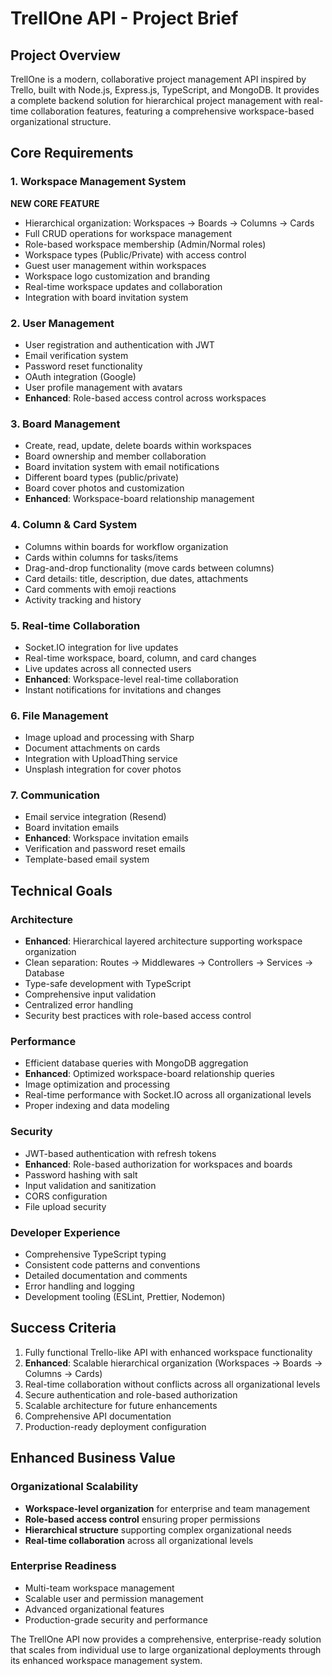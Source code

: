 # TrellOne API - Project Brief

## Project Overview

TrellOne is a modern, collaborative project management API inspired by Trello, built with Node.js, Express.js, TypeScript, and MongoDB. It provides a complete backend solution for hierarchical project management with real-time collaboration features, featuring a comprehensive workspace-based organizational structure.

## Core Requirements

### 1. Workspace Management System

**NEW CORE FEATURE**

- Hierarchical organization: Workspaces → Boards → Columns → Cards
- Full CRUD operations for workspace management
- Role-based workspace membership (Admin/Normal roles)
- Workspace types (Public/Private) with access control
- Guest user management within workspaces
- Workspace logo customization and branding
- Real-time workspace updates and collaboration
- Integration with board invitation system

### 2. User Management

- User registration and authentication with JWT
- Email verification system
- Password reset functionality
- OAuth integration (Google)
- User profile management with avatars
- **Enhanced**: Role-based access control across workspaces

### 3. Board Management

- Create, read, update, delete boards within workspaces
- Board ownership and member collaboration
- Board invitation system with email notifications
- Different board types (public/private)
- Board cover photos and customization
- **Enhanced**: Workspace-board relationship management

### 4. Column & Card System

- Columns within boards for workflow organization
- Cards within columns for tasks/items
- Drag-and-drop functionality (move cards between columns)
- Card details: title, description, due dates, attachments
- Card comments with emoji reactions
- Activity tracking and history

### 5. Real-time Collaboration

- Socket.IO integration for live updates
- Real-time workspace, board, column, and card changes
- Live updates across all connected users
- **Enhanced**: Workspace-level real-time collaboration
- Instant notifications for invitations and changes

### 6. File Management

- Image upload and processing with Sharp
- Document attachments on cards
- Integration with UploadThing service
- Unsplash integration for cover photos

### 7. Communication

- Email service integration (Resend)
- Board invitation emails
- **Enhanced**: Workspace invitation emails
- Verification and password reset emails
- Template-based email system

## Technical Goals

### Architecture

- **Enhanced**: Hierarchical layered architecture supporting workspace organization
- Clean separation: Routes → Middlewares → Controllers → Services → Database
- Type-safe development with TypeScript
- Comprehensive input validation
- Centralized error handling
- Security best practices with role-based access control

### Performance

- Efficient database queries with MongoDB aggregation
- **Enhanced**: Optimized workspace-board relationship queries
- Image optimization and processing
- Real-time performance with Socket.IO across all organizational levels
- Proper indexing and data modeling

### Security

- JWT-based authentication with refresh tokens
- **Enhanced**: Role-based authorization for workspaces and boards
- Password hashing with salt
- Input validation and sanitization
- CORS configuration
- File upload security

### Developer Experience

- Comprehensive TypeScript typing
- Consistent code patterns and conventions
- Detailed documentation and comments
- Error handling and logging
- Development tooling (ESLint, Prettier, Nodemon)

## Success Criteria

1. Fully functional Trello-like API with enhanced workspace functionality
2. **Enhanced**: Scalable hierarchical organization (Workspaces → Boards → Columns → Cards)
3. Real-time collaboration without conflicts across all organizational levels
4. Secure authentication and role-based authorization
5. Scalable architecture for future enhancements
6. Comprehensive API documentation
7. Production-ready deployment configuration

## Enhanced Business Value

### Organizational Scalability

- **Workspace-level organization** for enterprise and team management
- **Role-based access control** ensuring proper permissions
- **Hierarchical structure** supporting complex organizational needs
- **Real-time collaboration** across all organizational levels

### Enterprise Readiness

- Multi-team workspace management
- Scalable user and permission management
- Advanced organizational features
- Production-grade security and performance

The TrellOne API now provides a comprehensive, enterprise-ready solution that scales from individual use to large organizational deployments through its enhanced workspace management system.
